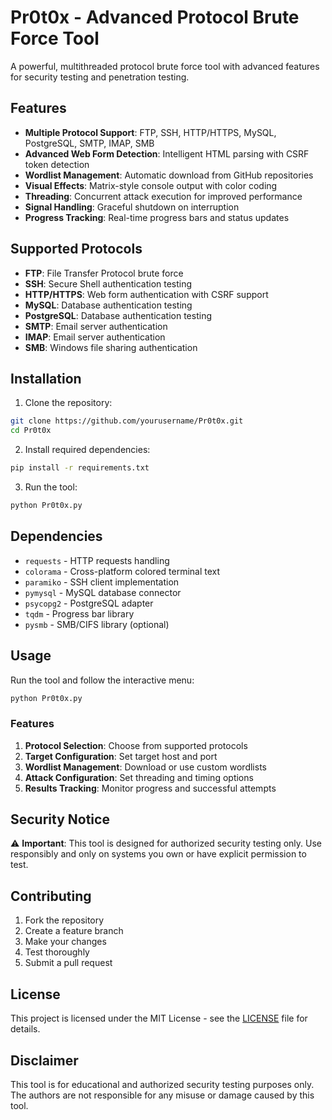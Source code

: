 # Pr0t0x - Advanced Protocol Brute Force Tool

A powerful, multithreaded protocol brute force tool with advanced features for security testing and penetration testing.

## Features

- **Multiple Protocol Support**: FTP, SSH, HTTP/HTTPS, MySQL, PostgreSQL, SMTP, IMAP, SMB
- **Advanced Web Form Detection**: Intelligent HTML parsing with CSRF token detection
- **Wordlist Management**: Automatic download from GitHub repositories
- **Visual Effects**: Matrix-style console output with color coding
- **Threading**: Concurrent attack execution for improved performance
- **Signal Handling**: Graceful shutdown on interruption
- **Progress Tracking**: Real-time progress bars and status updates

## Supported Protocols

- **FTP**: File Transfer Protocol brute force
- **SSH**: Secure Shell authentication testing
- **HTTP/HTTPS**: Web form authentication with CSRF support
- **MySQL**: Database authentication testing
- **PostgreSQL**: Database authentication testing
- **SMTP**: Email server authentication
- **IMAP**: Email server authentication
- **SMB**: Windows file sharing authentication

## Installation

1. Clone the repository:
```bash
git clone https://github.com/yourusername/Pr0t0x.git
cd Pr0t0x
```

2. Install required dependencies:
```bash
pip install -r requirements.txt
```

3. Run the tool:
```bash
python Pr0t0x.py
```

## Dependencies

- `requests` - HTTP requests handling
- `colorama` - Cross-platform colored terminal text
- `paramiko` - SSH client implementation
- `pymysql` - MySQL database connector
- `psycopg2` - PostgreSQL adapter
- `tqdm` - Progress bar library
- `pysmb` - SMB/CIFS library (optional)

## Usage

Run the tool and follow the interactive menu:

```bash
python Pr0t0x.py
```

### Features

1. **Protocol Selection**: Choose from supported protocols
2. **Target Configuration**: Set target host and port
3. **Wordlist Management**: Download or use custom wordlists
4. **Attack Configuration**: Set threading and timing options
5. **Results Tracking**: Monitor progress and successful attempts

## Security Notice

⚠️ **Important**: This tool is designed for authorized security testing only. Use responsibly and only on systems you own or have explicit permission to test.

## Contributing

1. Fork the repository
2. Create a feature branch
3. Make your changes
4. Test thoroughly
5. Submit a pull request

## License

This project is licensed under the MIT License - see the [LICENSE](LICENSE) file for details.

## Disclaimer

This tool is for educational and authorized security testing purposes only. The authors are not responsible for any misuse or damage caused by this tool.
